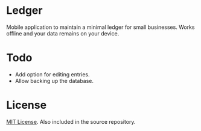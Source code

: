# Ledger
Mobile application to maintain a minimal ledger for small businesses. Works offline and your data remains on your device.

# Todo
- Add option for editing entries.
- Allow backing up the database.

# License
[MIT License](https://nks.mit-license.org/). Also included in the source repository.
